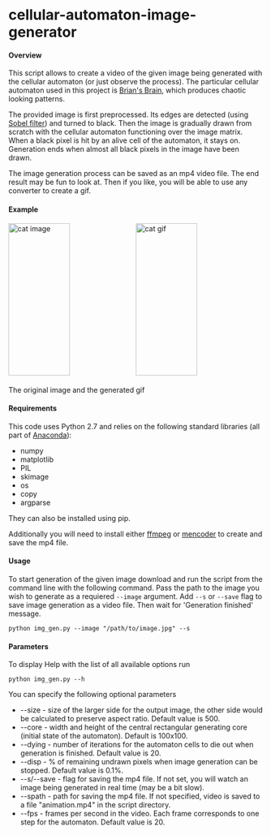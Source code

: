 # cellular-automaton-image-generator

#### Overview
This script allows to create a video of the given image being generated with the cellular automaton (or just observe the process). The particular cellular automaton used in this project is [Brian's Brain](https://en.wikipedia.org/wiki/Brian's_Brain), which produces chaotic looking patterns.

The provided image is first preprocessed. Its edges are detected (using [Sobel filter](https://en.wikipedia.org/wiki/Sobel_operator)) and turned to black. Then the image is gradually drawn from scratch with the cellular automaton functioning over the image matrix. When a black pixel is hit by an alive cell of the automaton, it stays on. Generation ends when almost all black pixels in the image have been drawn.

The image generation process can be saved as an mp4 video file. The end result may be fun to look at. Then if you like, you will be able to use any converter to create a gif.

#### Example

<img src="https://yadi.sk/i/JUfquSy23Bdnr5" width=49% height=300 alt="cat image"> <img src="https://yadi.sk/i/1y3pfMdM3BdnqA" width=49% height=300 alt="cat gif">
<br><br> The original image and the generated gif<br>

#### Requirements
This code uses Python 2.7 and relies on the following standard libraries (all part of [Anaconda](https://www.continuum.io/downloads)):
- numpy
- matplotlib
- PIL
- skimage
- os
- copy
- argparse

They can also be installed using pip.

Additionally you will need to install either [ffmpeg](https://ffmpeg.org/) or [mencoder](http://www.mplayerhq.hu/design7/dload.html) to create and save the mp4 file.

#### Usage

To start generation of the given image download and run the script from the command line with the following command. Pass the path to the image you wish to generate as a requiered `--image` argument. Add `--s` or `--save` flag to save image generation as a video file. Then wait for 'Generation finished' message.

```
python img_gen.py --image "/path/to/image.jpg" --s
```

#### Parameters

To display Help with the list of all available options run

```
python img_gen.py --h
```

You can specify the following optional parameters

- --size - size of the larger side for the output image, the other side would be calculated to preserve aspect ratio. Default value is 500.
- --core - width and height of the central rectangular generating core (initial state of the automaton). Default is 100x100.
- --dying - number of iterations for the automaton cells to die out when generation is finished. Default value is 20.
- --disp - % of remaining undrawn pixels when image generation can be stopped. Default value is 0.1%.
- --s/--save - flag for saving the mp4 file. If not set, you will watch an image being generated in real time (may be a bit slow).
- --spath - path for saving the mp4 file. If not specified, video is saved to a file "animation.mp4" in the script directory.
- --fps - frames per second in the video. Each frame corresponds to one step for the automaton. Default value is 20.
